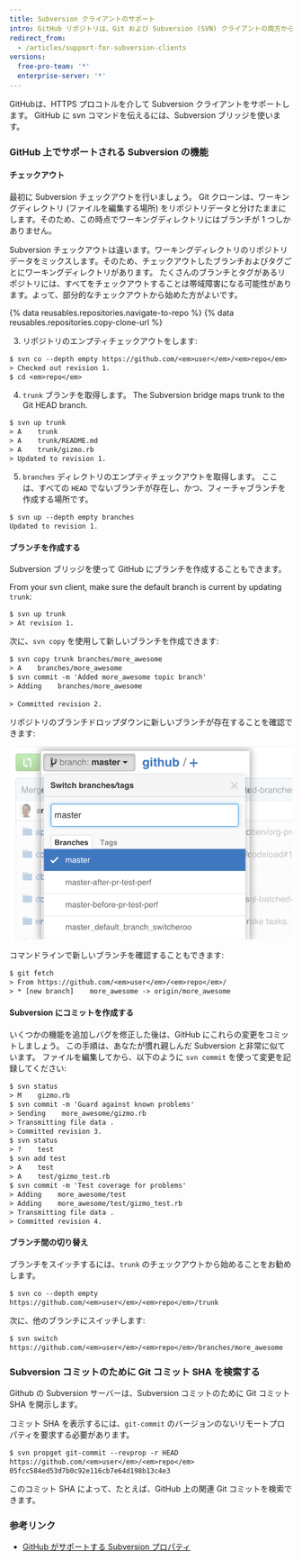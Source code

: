 ```yaml
---
title: Subversion クライアントのサポート
intro: GitHub リポジトリは、Git および Subversion (SVN) クライアントの両方からアクセスできます。 この記事では、GitHub 上での Subversion の使用および経験する可能性のあるいくつかの主な問題を取り上げます。
redirect_from:
  - /articles/support-for-subversion-clients
versions:
  free-pro-team: '*'
  enterprise-server: '*'
---
```


GitHubは、HTTPS プロコトルを介して Subversion クライアントをサポートします。 GitHub に svn コマンドを伝えるには、Subversion ブリッジを使います。

### GitHub 上でサポートされる Subversion の機能

#### チェックアウト

最初に Subversion チェックアウトを行いましょう。  Git クローンは、ワーキングディレクトリ (ファイルを編集する場所) をリポジトリデータと分けたままにします。そのため、この時点でワーキングディレクトリにはブランチが 1 つしかありません。

Subversion チェックアウトは違います。ワーキングディレクトリのリポジトリデータをミックスします。そのため、チェックアウトしたブランチおよびタグごとにワーキングディレクトリがあります。  たくさんのブランチとタグがあるリポジトリには、すべてをチェックアウトすることは帯域障害になる可能性があります。よって、部分的なチェックアウトから始めた方がよいです。

{% data reusables.repositories.navigate-to-repo %}
{% data reusables.repositories.copy-clone-url %}

3. リポジトリのエンプティチェックアウトをします:
  ```shell
  $ svn co --depth empty https://github.com/<em>user</em>/<em>repo</em>
  > Checked out revision 1.
  $ cd <em>repo</em>
  ```

4. `trunk` ブランチを取得します。 The Subversion bridge maps trunk to the Git HEAD branch.
  ```shell
  $ svn up trunk
  > A    trunk
  > A    trunk/README.md
  > A    trunk/gizmo.rb
  > Updated to revision 1.
  ```

5. `branches` ディレクトリのエンプティチェックアウトを取得します。  ここは、すべての `HEAD` でないブランチが存在し、かつ、フィーチャブランチを作成する場所です。
  ```shell
  $ svn up --depth empty branches
  Updated to revision 1.
  ```

#### ブランチを作成する

Subversion ブリッジを使って GitHub にブランチを作成することもできます。

From your svn client, make sure the default branch is current by updating `trunk`:
```shell
$ svn up trunk
> At revision 1.
```

次に、`svn copy` を使用して新しいブランチを作成できます:
```shell
$ svn copy trunk branches/more_awesome
> A    branches/more_awesome
$ svn commit -m 'Added more_awesome topic branch'
> Adding    branches/more_awesome

> Committed revision 2.
```

リポジトリのブランチドロップダウンに新しいブランチが存在することを確認できます:

![ブランチスナップショット](/assets/images/help/branch/svnflow-branch-snapshot.png)

コマンドラインで新しいブランチを確認することもできます:

```shell
$ git fetch
> From https://github.com/<em>user</em>/<em>repo</em>/
> * [new branch]    more_awesome -> origin/more_awesome
```

#### Subversion にコミットを作成する

いくつかの機能を追加しバグを修正した後は、GitHub にこれらの変更をコミットしましょう。 この手順は、あなたが慣れ親しんだ Subversion と非常に似ています。 ファイルを編集してから、以下のように `svn commit` を使って変更を記録してください:

```shell
$ svn status
> M    gizmo.rb
$ svn commit -m 'Guard against known problems'
> Sending    more_awesome/gizmo.rb
> Transmitting file data .
> Committed revision 3.
$ svn status
> ?    test
$ svn add test
> A    test
> A    test/gizmo_test.rb
$ svn commit -m 'Test coverage for problems'
> Adding    more_awesome/test
> Adding    more_awesome/test/gizmo_test.rb
> Transmitting file data .
> Committed revision 4.
```

#### ブランチ間の切り替え

ブランチをスイッチするには、`trunk` のチェックアウトから始めることをお勧めします。

```shell
$ svn co --depth empty https://github.com/<em>user</em>/<em>repo</em>/trunk
```

次に、他のブランチにスイッチします:

```shell
$ svn switch https://github.com/<em>user</em>/<em>repo</em>/branches/more_awesome
```

### Subversion コミットのために Git コミット SHA を検索する

Github の Subversion サーバーは、Subversion コミットのために Git コミット SHA を開示します。

コミット SHA を表示するには、`git-commit` のバージョンのないリモートプロパティを要求する必要があります。

```shell
$ svn propget git-commit --revprop -r HEAD https://github.com/<em>user</em>/<em>repo</em>
05fcc584ed53d7b0c92e116cb7e64d198b13c4e3
```

このコミット SHA によって、たとえば、GitHub 上の関連 Git コミットを検索できます。

### 参考リンク

* [GitHub がサポートする Subversion プロパティ](/articles/subversion-properties-supported-by-github)
